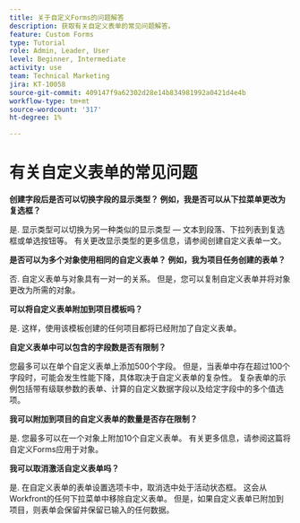 ```yaml
---
title: 关于自定义Forms的问题解答
description: 获取有关自定义表单的常见问题解答。
feature: Custom Forms
type: Tutorial
role: Admin, Leader, User
level: Beginner, Intermediate
activity: use
team: Technical Marketing
jira: KT-10058
source-git-commit: 409147f9a62302d28e14b834981992a0421d4e4b
workflow-type: tm+mt
source-wordcount: '317'
ht-degree: 1%

---
```


# 有关自定义表单的常见问题

**创建字段后是否可以切换字段的显示类型？ 例如，我是否可以从下拉菜单更改为复选框？**

是. 显示类型可以切换为另一种类似的显示类型 — 文本到段落、下拉列表到复选框或单选按钮等。 有关更改显示类型的更多信息，请参阅创建自定义表单一文。


**是否可以为多个对象使用相同的自定义表单？ 例如，我为项目任务创建的表单？**

否. 自定义表单与对象具有一对一的关系。 但是，您可以复制自定义表单并将对象更改为所需的对象。


**可以将自定义表单附加到项目模板吗？**

是. 这样，使用该模板创建的任何项目都将已经附加了自定义表单。


**自定义表单中可以包含的字段数是否有限制？**

您最多可以在单个自定义表单上添加500个字段。 但是，当表单中存在超过100个字段时，可能会发生性能下降，具体取决于自定义表单的复杂性。 复杂表单的示例包括带有级联参数的表单、计算的自定义数据字段以及给定字段中的多个值选项。


**我可以附加到项目的自定义表单的数量是否存在限制？**

是. 您最多可以在一个对象上附加10个自定义表单。 有关更多信息，请参阅这篇将自定义Forms应用于对象。


**我可以取消激活自定义表单吗？**

是. 在自定义表单的表单设置选项卡中，取消选中处于活动状态框。 这会从Workfront的任何下拉菜单中移除自定义表单。 但是，如果自定义表单已附加到项目，则表单会保留并保留已输入的任何数据。